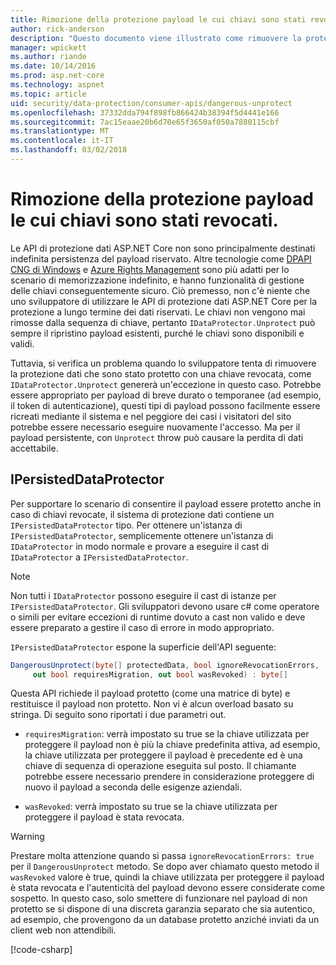 ```yaml
---
title: Rimozione della protezione payload le cui chiavi sono stati revocati.
author: rick-anderson
description: "Questo documento viene illustrato come rimuovere la protezione dati, protetti con chiavi che poiché revocate in un'applicazione ASP.NET Core."
manager: wpickett
ms.author: riande
ms.date: 10/14/2016
ms.prod: asp.net-core
ms.technology: aspnet
ms.topic: article
uid: security/data-protection/consumer-apis/dangerous-unprotect
ms.openlocfilehash: 37332dda794f898fb866424b38394f5d4441e166
ms.sourcegitcommit: 7ac15eaae20b6d70e65f3650af050a7880115cbf
ms.translationtype: MT
ms.contentlocale: it-IT
ms.lasthandoff: 03/02/2018
---
```

# <a name="unprotecting-payloads-whose-keys-have-been-revoked"></a>Rimozione della protezione payload le cui chiavi sono stati revocati.

<a name="data-protection-consumer-apis-dangerous-unprotect"></a>

Le API di protezione dati ASP.NET Core non sono principalmente destinati indefinita persistenza del payload riservato. Altre tecnologie come [DPAPI CNG di Windows](https://msdn.microsoft.com/library/windows/desktop/hh706794%28v=vs.85%29.aspx) e [Azure Rights Management](https://docs.microsoft.com/rights-management/) sono più adatti per lo scenario di memorizzazione indefinito, e hanno funzionalità di gestione delle chiavi conseguentemente sicuro. Ciò premesso, non c'è niente che uno sviluppatore di utilizzare le API di protezione dati ASP.NET Core per la protezione a lungo termine dei dati riservati. Le chiavi non vengono mai rimosse dalla sequenza di chiave, pertanto `IDataProtector.Unprotect` può sempre il ripristino payload esistenti, purché le chiavi sono disponibili e validi.

Tuttavia, si verifica un problema quando lo sviluppatore tenta di rimuovere la protezione dati che sono stato protetto con una chiave revocata, come `IDataProtector.Unprotect` genererà un'eccezione in questo caso. Potrebbe essere appropriato per payload di breve durato o temporanee (ad esempio, il token di autenticazione), questi tipi di payload possono facilmente essere ricreati mediante il sistema e nel peggiore dei casi i visitatori del sito potrebbe essere necessario eseguire nuovamente l'accesso. Ma per il payload persistente, con `Unprotect` throw può causare la perdita di dati accettabile.

## <a name="ipersisteddataprotector"></a>IPersistedDataProtector

Per supportare lo scenario di consentire il payload essere protetto anche in caso di chiavi revocate, il sistema di protezione dati contiene un `IPersistedDataProtector` tipo. Per ottenere un'istanza di `IPersistedDataProtector`, semplicemente ottenere un'istanza di `IDataProtector` in modo normale e provare a eseguire il cast di `IDataProtector` a `IPersistedDataProtector`.

> [!NOTE]
> Non tutti i `IDataProtector` possono eseguire il cast di istanze per `IPersistedDataProtector`. Gli sviluppatori devono usare c# come operatore o simili per evitare eccezioni di runtime dovuto a cast non valido e deve essere preparato a gestire il caso di errore in modo appropriato.

`IPersistedDataProtector` espone la superficie dell'API seguente:

```csharp
DangerousUnprotect(byte[] protectedData, bool ignoreRevocationErrors,
     out bool requiresMigration, out bool wasRevoked) : byte[]
```

Questa API richiede il payload protetto (come una matrice di byte) e restituisce il payload non protetto. Non vi è alcun overload basato su stringa. Di seguito sono riportati i due parametri out.

* `requiresMigration`: verrà impostato su true se la chiave utilizzata per proteggere il payload non è più la chiave predefinita attiva, ad esempio, la chiave utilizzata per proteggere il payload è precedente ed è una chiave di sequenza di operazione eseguita sul posto. Il chiamante potrebbe essere necessario prendere in considerazione proteggere di nuovo il payload a seconda delle esigenze aziendali.

* `wasRevoked`: verrà impostato su true se la chiave utilizzata per proteggere il payload è stata revocata.

>[!WARNING]
> Prestare molta attenzione quando si passa `ignoreRevocationErrors: true` per il `DangerousUnprotect` metodo. Se dopo aver chiamato questo metodo il `wasRevoked` valore è true, quindi la chiave utilizzata per proteggere il payload è stata revocata e l'autenticità del payload devono essere considerate come sospetto. In questo caso, solo smettere di funzionare nel payload di non protetto se si dispone di una discreta garanzia separato che sia autentico, ad esempio, che provengono da un database protetto anziché inviati da un client web non attendibili.

[!code-csharp[](dangerous-unprotect/samples/dangerous-unprotect.cs)]
